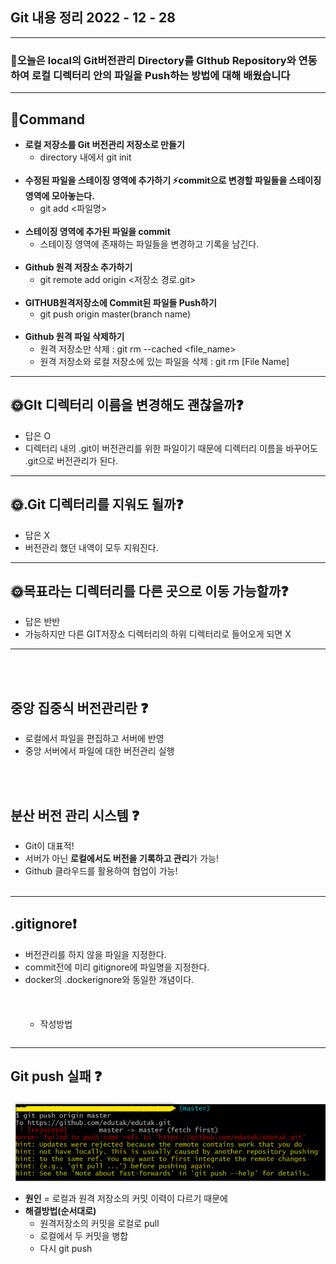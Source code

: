 ## Git 내용 정리 2022 - 12 - 28
---
### 🍯오늘은 local의 Git버전관리 Directory를 GIthub Repository와 연동하여 로컬 디렉터리 안의 파일을 Push하는 방법에 대해 배웠습니다

---
## 🌈Command
* **로컬 저장소를 Git 버전관리 저장소로 만들기**
    * directory 내에서 git init<br><br>
* **수정된 파일을 스테이징 영역에 추가하기 ⚡commit으로 변경할 파일들을 스테이징 영역에 모아놓는다.**
    * git add <파일명><br><br>
* **스테이징 영역에 추가된 파일을 commit**
    * 스테이징 영역에 존재하는 파일들을 변경하고 기록을 남긴다.<br><br>
* **Github 원격 저장소 추가하기**
    * git remote add origin <저장소 경로.git><br><br>
* **GITHUB원격저장소에 Commit된 파일들 Push하기**
    * git push origin master(branch name)<br><br>
*  **Github 원격 파일 삭제하기**
    * 원격 저장소만 삭제 : git rm --cached <file_name> 
    * 원격 저장소와 로컬 저장소에 있는 파일을 삭제 : git rm [File Name]
---
## 🌞GIt 디렉터리 이름을 변경해도 괜찮을까❓
* 답은 O 
* 디렉터리 내의 .git이 버전관리를 위한 파일이기 때문에  디렉터리 이름을 바꾸어도 .git으로 버전관리가 된다.
---
## 🌞.Git 디렉터리를 지워도 될까❓
* 답은 X
* 버전관리 했던 내역이 모두 지워진다.
---
## 🌞목표라는 디렉터리를 다른 곳으로 이동 가능할까❓
* 답은 반반
* 가능하지만 다른 GIT저장소 디렉터리의 하위 디렉터리로 들어오게 되면 X
---
<br><br>
## 중앙 집중식 버전관리란 ❓
* 로컬에서 파일을 편집하고 서버에 반영
* 중앙 서버에서 파일에 대한 버전관리 실행

<br><br>
## 분산 버전 관리 시스템 ❓
* Git이 대표적!
* 서버가 아닌 **로컬에서도 버전을 기록하고 관리**가 가능!
* Github 클라우드를 활용하여 협업이 가능!<br><br>

---
## .gitignore❗
- 버전관리를 하지 않을 파일을 지정한다.
- commit전에 미리 gitignore에 파일명을 지정한다.
- docker의 .dockerignore와 동일한 개념이다.<br><br><br><br>
    * 작성방법
```

```
---

## Git push 실패 ❓

![실패시 나오는 문구](./jenkins%26K8S%20%EC%9D%B4%EB%AF%B8%EC%A7%80/PushError.png)
* **원인** = 로컬과 원격 저장소의 커밋 이력이 다르기 때문에
* **해결방법(순서대로)** 
    * 원격저장소의 커밋을 로컬로 pull
    * 로컬에서 두 커밋을 병합
    * 다시 git push